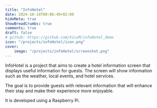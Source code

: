 ```yaml
---
title: "InfoHotel"
date: 2024-10-14T00:06:49+02:00
hideMeta: true
ShowBreadCrumbs: true
comments: true
draft: false
# github: https://github.com/XicuM/infoHotel_demo
icon: "/projects/infoHotel/icon.png"
cover: 
    image: "/projects/infoHotel/screenshot.png"
---
```


InfoHotel is a project that aims to create a hotel information screen that displays useful information for guests. The screen will show information such as the weather, local events, and hotel services. 

The goal is to provide guests with relevant information that will enhance their stay and make their experience more enjoyable.

It is developed using a Raspberry Pi.